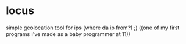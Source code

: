 # locus
simple geolocation tool for ips (where da ip from?) ;)
((one of my first programs i've made as a baby programmer at 11))
